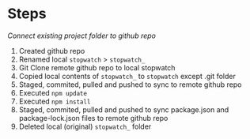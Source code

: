 # Steps

*Connect existing project folder to github repo*

1) Created github repo
2) Renamed local `stopwatch` > `stopwatch_`
3) Git Clone remote github repo to local stopwatch 
4) Copied local contents of `stopwatch_`  to `stopwatch` except .git folder
5) Staged, commited, pulled and pushed to sync to remote github repo
6) Executed `npm update`
7) Executed `npm install`
8) Staged, commited, pulled and pushed to sync package.json and package-lock.json files to remote github repo
9)  Deleted local (original) `stopwatch_` folder